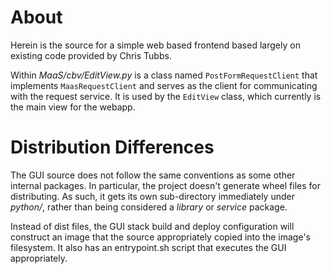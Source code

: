 # About

Herein is the source for a simple web based frontend based largely on existing code provided by Chris Tubbs.

Within _MaaS/cbv/EditView.py_ is a class named `PostFormRequestClient` that implements `MaasRequestClient` and serves as the client for communicating with the request service.  It is used by the `EditView` class, which currently is the main view for the webapp.  

# Distribution Differences

The GUI source does not follow the same conventions as some other internal packages.  In particular, the project doesn't generate wheel files for distributing.  As such, it gets its own sub-directory immediately under _python/_, rather than being considered a *library* or *service* package. 

Instead of dist files, the GUI stack build and deploy configuration will construct an image that the source appropriately copied into the image's filesystem.  It also has an entrypoint.sh script that executes the GUI appropriately.

